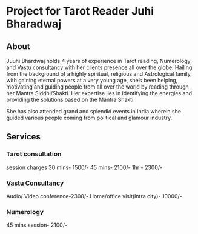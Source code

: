# Project for Tarot Reader Juhi Bharadwaj


## About

Juuhi Bhardwaj holds 4 years of experience in Tarot reading, Numerology and Vastu consultancy with her clients presence all over the globe.
Hailing from the background of a highly spiritual, religious and Astrological family, with gaining eternal powers at a very young age, she’s been helping, motivating and guiding people from all over the world by reading through her Mantra Siddhi/Shakti.
Her expertise lies in identifying the energies and providing the solutions based on the Mantra Shakti.

She has also attended grand and splendid events in India wherein she guided various people coming from political and glamour industry.

## Services

### Tarot consultation 
session charges 
30 mins- 1500/-
45 mins- 2100/-
1hr - 2300/-

### Vastu Consultancy
Audio/ Video conference-2300/-
Home/office visit(Intra city)- 10000/-

### Numerology 
45 mins session- 2100/-
